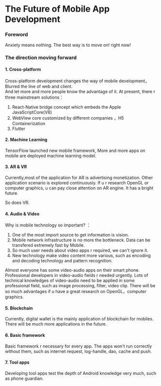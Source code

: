 # The Future of Mobile App Development

### Foreword


Anxiety means nothing. The best way is to move on! right now!

### The direction moving forward

#### 1. Cross-platform

Cross-platform development changes the way of mobile development，Blurred the line of web and client.      
And let more and more people know the advantage of it. At present, there r three mainstream solutions：

1. React-Native bridge concept which embeds the Apple JavaScriptCore(V8)
2. WebView core customized by different companies ，H5 Containerization
3. Flutter

#### 2. Machine Learning

TensorFlow launched new mobile framework, More and more apps on mobile are deployed machine learning model. 

#### 3. AR & VR

Currently,most of the application for AR is advertising monetization. Other application scenario is explored continuously. If u r research OpenGL or computer graphics, u can pay close attention on AR engine. It has a bright future. 

So does VR.

#### 4. Audio & Video

Why is mobile technology so important? ：
1. One of the most import source to get information is vision.
2. Mobile network infrastructure is no more the bottleneck. Data can be transfered extremely fast by Mobile. 
3. So much user needs about video apps r required, we can't ignore it.
4. New technology make video content more various, such as encoding and decoding technology and pattern recognition. 

Almost everyone has some video-audio apps on their smart phone. Professional developers in video-audio fields r needed urgently. Lots of technical knowledges of video-audio need to be applied in some professional field, such as image processing, filter, video clip. There will be so much advantages if u have a great  research on OpenGL，computer graphics.


#### 5. Blockchain

Currently, digital wallet is the mainly application of blockchain for mobiles. There will be much more applications in the future.

#### 6. Basic framework

Basic framework r necessary for every app. The apps won't run correctly without them, such as internet request, log-handle, dao, cache and push.

#### 7. Tool apps

Developing tool apps test the depth of Android knowledge very much, such as phone guardian.
